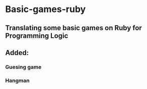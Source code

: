 # Basic-games-ruby

## Translating some basic games on Ruby for Programming Logic

## Added:
### Guesing game
### Hangman

